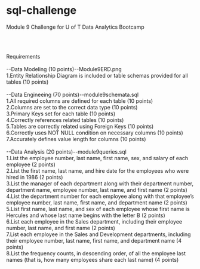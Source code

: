 # sql-challenge
Module 9 Challenge for U of T Data Analytics Bootcamp

<br>

<br>

Requirements<br><br>
  --Data Modeling (10 points)--Module9ERD.png<br>
1.Entity Relationship Diagram is included or table schemas provided for all tables (10 points)<br><br>
  --Data Engineeing (70 points)--module9schemata.sql<br>
1.All required columns are defined for each table (10 points)<br>
2.Columns are set to the correct data type (10 points)<br>
3.Primary Keys set for each table (10 points)<br>
4.Correctly references related tables (10 points)<br>
5.Tables are correctly related using Foreign Keys (10 points)<br>
6.Correctly uses NOT NULL condition on necessary columns (10 points)<br>
7.Accurately defines value length for columns (10 points)<br><br>
  --Data Analysis (20 points)--module9queries.sql<br>
1.List the employee number, last name, first name, sex, and salary of each employee (2 points)<br>
2.List the first name, last name, and hire date for the employees who were hired in 1986 (2 points)<br>
3.List the manager of each department along with their department number, department name, employee number, last name, and first name (2 points)<br>
4.List the department number for each employee along with that employee’s employee number, last name, first name, and department name (2 points)<br>
5.List first name, last name, and sex of each employee whose first name is Hercules and whose last name begins with the letter B (2 points)<br>
6.List each employee in the Sales department, including their employee number, last name, and first name (2 points)<br>
7.List each employee in the Sales and Development departments, including their employee number, last name, first name, and department name (4 points)<br>
8.List the frequency counts, in descending order, of all the employee last names (that is, how many employees share each last name) (4 points)<br>
